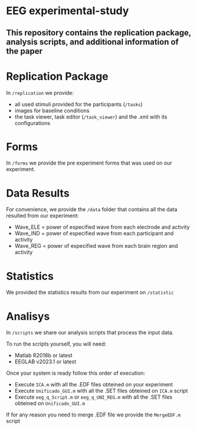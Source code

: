# EEG experimental-study

## This repository contains the replication package, analysis scripts, and additional information of the paper


# Replication Package

In `/replication` we provide:

 - all used stimuli provided for the participants (`/tasks`)
 - images for baseline conditions
 - the task viewer, task editor (`/task_viewer`) and the .xml with its configurations

# Forms

In `/forms` we provide the pre experiment forms that was used on our experiment.

# Data Results

For convenience, we provide the `/data` folder that contains all the data resulted from our experiment:

 - Wave_ELE = power of especified wave from each electrode and activity
 - Wave_IND = power of especified wave from each participant and activity
 - Wave_REG = power of especified wave from each brain region and activity

# Statistics

We provided the statistics results from our experiment on `/statistic`

# Analisys 

In `/scripts` we share our analysis scripts that process the input data.

To run the scripts yourself, you will need:

 - Matlab R2018b or latest 
 - EEGLAB v2023.1 or latest

Once your system is ready follow this order of execution:

 - Execute `ICA.m`  with all the .EDF files obteined on your experiment
 - Execute `Unificado_GUI.m` with all the .SET files obteined on `ICA.m` script
 - Execute `eeg_q_Script.m` or `eeg_q_UNI_REG.m` with all the .SET files obteined on `Unificado_GUI.m`

If for any reason you need to merge .EDF file we provide the `MergeEDF.m` script














